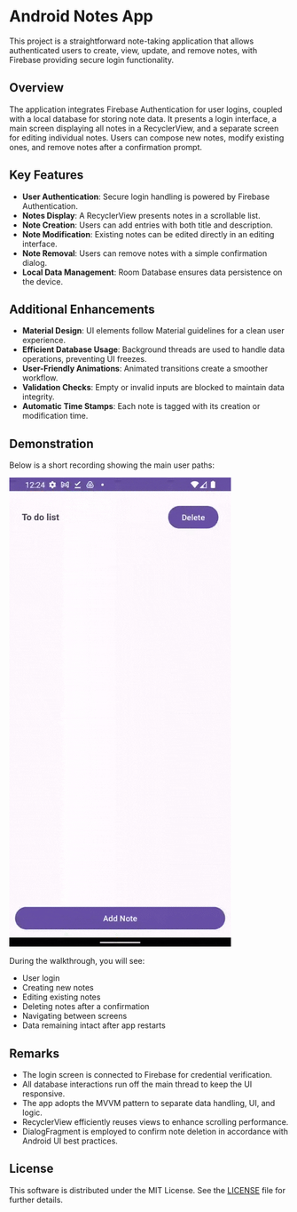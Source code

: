 # Android Notes App

This project is a straightforward note-taking application that allows authenticated users to create, view, update, and remove notes, with Firebase providing secure login functionality.

## Overview

The application integrates Firebase Authentication for user logins, coupled with a local database for storing note data. It presents a login interface, a main screen displaying all notes in a RecyclerView, and a separate screen for editing individual notes. Users can compose new notes, modify existing ones, and remove notes after a confirmation prompt.

## Key Features

- **User Authentication**: Secure login handling is powered by Firebase Authentication.
- **Notes Display**: A RecyclerView presents notes in a scrollable list.
- **Note Creation**: Users can add entries with both title and description.
- **Note Modification**: Existing notes can be edited directly in an editing interface.
- **Note Removal**: Users can remove notes with a simple confirmation dialog.
- **Local Data Management**: Room Database ensures data persistence on the device.

## Additional Enhancements

- **Material Design**: UI elements follow Material guidelines for a clean user experience.
- **Efficient Database Usage**: Background threads are used to handle data operations, preventing UI freezes.
- **User-Friendly Animations**: Animated transitions create a smoother workflow.
- **Validation Checks**: Empty or invalid inputs are blocked to maintain data integrity.
- **Automatic Time Stamps**: Each note is tagged with its creation or modification time.

## Demonstration

Below is a short recording showing the main user paths:

![Video Walkthrough](Walkthrough.gif)

During the walkthrough, you will see:
- User login
- Creating new notes
- Editing existing notes
- Deleting notes after a confirmation
- Navigating between screens
- Data remaining intact after app restarts

## Remarks

- The login screen is connected to Firebase for credential verification.
- All database interactions run off the main thread to keep the UI responsive.
- The app adopts the MVVM pattern to separate data handling, UI, and logic.
- RecyclerView efficiently reuses views to enhance scrolling performance.
- DialogFragment is employed to confirm note deletion in accordance with Android UI best practices.

## License

This software is distributed under the MIT License. See the [LICENSE](LICENSE) file for further details.
